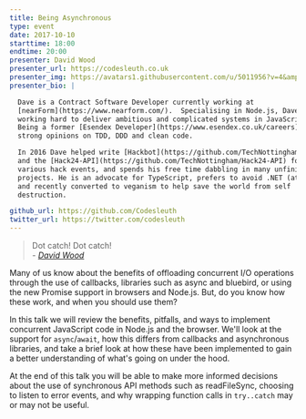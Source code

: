```yaml
---
title: Being Asynchronous
type: event
date: 2017-10-10
starttime: 18:00
endtime: 20:00
presenter: David Wood
presenter_url: https://codesleuth.co.uk
presenter_img: https://avatars1.githubusercontent.com/u/5011956?v=4&amp;u=ee852ded4742bdd76f7605018d443d28a426c985
presenter_bio: |

  Dave is a Contract Software Developer currently working at
  [nearForm](https://www.nearform.com/).  Specialising in Node.js, Dave is
  working hard to deliver ambitious and complicated systems in JavaScript.
  Being a former [Esendex Developer](https://www.esendex.co.uk/careers), he has
  strong opinions on TDD, DDD and clean code.

  In 2016 Dave helped write [Hackbot](https://github.com/TechNottingham/Hackbot)
  and the [Hack24-API](https://github.com/TechNottingham/Hack24-API) for use at
  various hack events, and spends his free time dabbling in many unfinished
  projects. He is an advocate for TypeScript, prefers to avoid .NET (at last),
  and recently converted to veganism to help save the world from self
  destruction.

github_url: https://github.com/Codesleuth
twitter_url: https://twitter.com/codesleuth
---
```


> Dot catch! Dot catch!<br />- _[David Wood](https://twitter.com/codesleuth/)_

Many of us know about the benefits of offloading concurrent I/O operations
through the use of callbacks, libraries such as async and bluebird, or using the
new Promise support in browsers and Node.js. But, do you know how these work,
and when you should use them?

In this talk we will review the benefits, pitfalls, and ways to implement
concurrent JavaScript code in Node.js and the browser. We'll look at the support
for `async`/`await`, how this differs from callbacks and asynchronous libraries,
and take a brief look at how these have been implemented to gain a better
understanding of what's going on under the hood.

At the end of this talk you will be able to make more informed decisions about
the use of synchronous API methods such as readFileSync, choosing to listen to
error events, and why wrapping function calls in `try..catch` may or
may not be useful.
